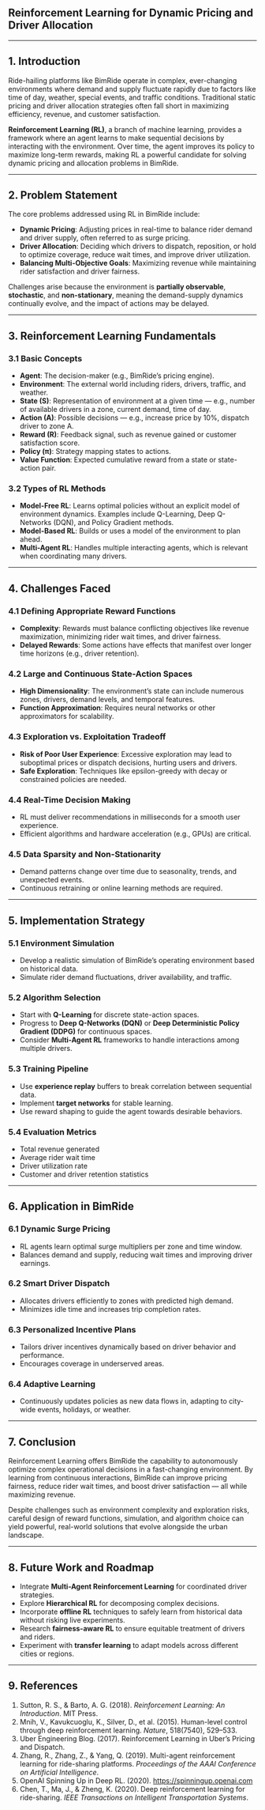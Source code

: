 ## Reinforcement Learning for Dynamic Pricing and Driver Allocation

---

## 1. Introduction

Ride-hailing platforms like BimRide operate in complex, ever-changing environments where demand and supply fluctuate rapidly due to factors like time of day, weather, special events, and traffic conditions. Traditional static pricing and driver allocation strategies often fall short in maximizing efficiency, revenue, and customer satisfaction.

**Reinforcement Learning (RL)**, a branch of machine learning, provides a framework where an agent learns to make sequential decisions by interacting with the environment. Over time, the agent improves its policy to maximize long-term rewards, making RL a powerful candidate for solving dynamic pricing and allocation problems in BimRide.

---

## 2. Problem Statement

The core problems addressed using RL in BimRide include:

- **Dynamic Pricing**: Adjusting prices in real-time to balance rider demand and driver supply, often referred to as surge pricing.
- **Driver Allocation**: Deciding which drivers to dispatch, reposition, or hold to optimize coverage, reduce wait times, and improve driver utilization.
- **Balancing Multi-Objective Goals**: Maximizing revenue while maintaining rider satisfaction and driver fairness.

Challenges arise because the environment is **partially observable**, **stochastic**, and **non-stationary**, meaning the demand-supply dynamics continually evolve, and the impact of actions may be delayed.

---

## 3. Reinforcement Learning Fundamentals

### 3.1 Basic Concepts

- **Agent**: The decision-maker (e.g., BimRide’s pricing engine).
- **Environment**: The external world including riders, drivers, traffic, and weather.
- **State (S)**: Representation of environment at a given time — e.g., number of available drivers in a zone, current demand, time of day.
- **Action (A)**: Possible decisions — e.g., increase price by 10%, dispatch driver to zone A.
- **Reward (R)**: Feedback signal, such as revenue gained or customer satisfaction score.
- **Policy (π)**: Strategy mapping states to actions.
- **Value Function**: Expected cumulative reward from a state or state-action pair.

### 3.2 Types of RL Methods

- **Model-Free RL**: Learns optimal policies without an explicit model of environment dynamics. Examples include Q-Learning, Deep Q-Networks (DQN), and Policy Gradient methods.
- **Model-Based RL**: Builds or uses a model of the environment to plan ahead.
- **Multi-Agent RL**: Handles multiple interacting agents, which is relevant when coordinating many drivers.

---

## 4. Challenges Faced

### 4.1 Defining Appropriate Reward Functions

- **Complexity**: Rewards must balance conflicting objectives like revenue maximization, minimizing rider wait times, and driver fairness.
- **Delayed Rewards**: Some actions have effects that manifest over longer time horizons (e.g., driver retention).

### 4.2 Large and Continuous State-Action Spaces

- **High Dimensionality**: The environment’s state can include numerous zones, drivers, demand levels, and temporal features.
- **Function Approximation**: Requires neural networks or other approximators for scalability.

### 4.3 Exploration vs. Exploitation Tradeoff

- **Risk of Poor User Experience**: Excessive exploration may lead to suboptimal prices or dispatch decisions, hurting users and drivers.
- **Safe Exploration**: Techniques like epsilon-greedy with decay or constrained policies are needed.

### 4.4 Real-Time Decision Making

- RL must deliver recommendations in milliseconds for a smooth user experience.
- Efficient algorithms and hardware acceleration (e.g., GPUs) are critical.

### 4.5 Data Sparsity and Non-Stationarity

- Demand patterns change over time due to seasonality, trends, and unexpected events.
- Continuous retraining or online learning methods are required.

---

## 5. Implementation Strategy

### 5.1 Environment Simulation

- Develop a realistic simulation of BimRide’s operating environment based on historical data.
- Simulate rider demand fluctuations, driver availability, and traffic.

### 5.2 Algorithm Selection

- Start with **Q-Learning** for discrete state-action spaces.
- Progress to **Deep Q-Networks (DQN)** or **Deep Deterministic Policy Gradient (DDPG)** for continuous spaces.
- Consider **Multi-Agent RL** frameworks to handle interactions among multiple drivers.

### 5.3 Training Pipeline

- Use **experience replay** buffers to break correlation between sequential data.
- Implement **target networks** for stable learning.
- Use reward shaping to guide the agent towards desirable behaviors.

### 5.4 Evaluation Metrics

- Total revenue generated
- Average rider wait time
- Driver utilization rate
- Customer and driver retention statistics

---

## 6. Application in BimRide

### 6.1 Dynamic Surge Pricing

- RL agents learn optimal surge multipliers per zone and time window.
- Balances demand and supply, reducing wait times and improving driver earnings.

### 6.2 Smart Driver Dispatch

- Allocates drivers efficiently to zones with predicted high demand.
- Minimizes idle time and increases trip completion rates.

### 6.3 Personalized Incentive Plans

- Tailors driver incentives dynamically based on driver behavior and performance.
- Encourages coverage in underserved areas.

### 6.4 Adaptive Learning

- Continuously updates policies as new data flows in, adapting to city-wide events, holidays, or weather.

---

## 7. Conclusion

Reinforcement Learning offers BimRide the capability to autonomously optimize complex operational decisions in a fast-changing environment. By learning from continuous interactions, BimRide can improve pricing fairness, reduce rider wait times, and boost driver satisfaction — all while maximizing revenue.

Despite challenges such as environment complexity and exploration risks, careful design of reward functions, simulation, and algorithm choice can yield powerful, real-world solutions that evolve alongside the urban landscape.

---

## 8. Future Work and Roadmap

- Integrate **Multi-Agent Reinforcement Learning** for coordinated driver strategies.
- Explore **Hierarchical RL** for decomposing complex decisions.
- Incorporate **offline RL** techniques to safely learn from historical data without risking live experiments.
- Research **fairness-aware RL** to ensure equitable treatment of drivers and riders.
- Experiment with **transfer learning** to adapt models across different cities or regions.

---

## 9. References

1. Sutton, R. S., & Barto, A. G. (2018). *Reinforcement Learning: An Introduction*. MIT Press.
2. Mnih, V., Kavukcuoglu, K., Silver, D., et al. (2015). Human-level control through deep reinforcement learning. *Nature*, 518(7540), 529–533.
3. Uber Engineering Blog. (2017). Reinforcement Learning in Uber’s Pricing and Dispatch.
4. Zhang, R., Zhang, Z., & Yang, Q. (2019). Multi-agent reinforcement learning for ride-sharing platforms. *Proceedings of the AAAI Conference on Artificial Intelligence*.
5. OpenAI Spinning Up in Deep RL. (2020). https://spinningup.openai.com
6. Chen, T., Ma, J., & Zheng, K. (2020). Deep reinforcement learning for ride-sharing. *IEEE Transactions on Intelligent Transportation Systems*.